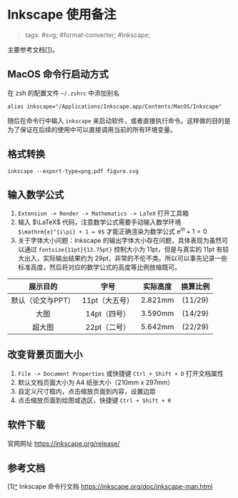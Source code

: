 # Inkscape 使用备注

> tags: #svg; #format-converter; #inkscape;

主要参考文档<a name="rref1"></a>\[[1](#ref1)\]。

## MacOS 命令行启动方式

在 zsh 的配置文件 `~/.zshrc` 中添加别名

```shell
alias inkscape="/Applications/Inkscape.app/Contents/MacOS/Inkscape"
```

随后在命令行中输入 `inkscape` 来启动软件，或者直接执行命令。这样做的目的是为了保证在后续的使用中可以直接调用当前的所有环境变量。

## 格式转换

```shell
inkscape --export-type=png,pdf figure.svg
```

## 输入数学公式

1. `Extension -> Render -> Mathematics -> LaTeX` 打开工具箱
2. 输入 $\LaTeX$ 代码，注意数学公式需要手动输入数学环境 `$\mathrm{e}^{i\pi} + 1 = 0$` 才能正确渲染为数学公式 $\mathrm{e}^{i\pi} + 1 = 0$
3. 关于字体大小问题：Inkscape 的输出字体大小存在问题，具体表现为虽然可以通过 `fontsize{11pt}{13.75pt}` 控制大小为 11pt，但是与真实的 11pt 有较大出入，实际输出结果约为 29pt，非常的不伦不类。所以可以事先记录一些标准高度，然后将对应的数学公式的高度等比例放缩既可。

|     展示目的      |      字号      | 实际高度 | 换算比例 |
| :---------------: | :------------: | :------: | :------: |
| 默认（论文与PPT） | 11pt（大五号） | 2.821mm  | (11/29)  |
|       大图        |  14pt（四号）  | 3.590mm  | (14/29)  |
|      超大图       |  22pt（二号）  | 5.642mm  | (22/29)  |

## 改变背景页面大小

1. `File -> Document Properties` 或快捷键 `Ctrl + Shift + D` 打开文档属性
2. 默认文档页面大小为 A4 纸张大小（210mm x 297mm）
3. 自定义尺寸框内，点击缩放页面到内容，设置边距
4. 点击缩放页面到绘图或选区，快捷键 `Ctrl + Shift + R`

## 软件下载

官网网址 <https://inkscape.org/release/>

## 参考文档

<a name="ref1">\[1\]</a>[^](#rref1) Inkscape 命令行文档 <https://inkscape.org/doc/inkscape-man.html>
